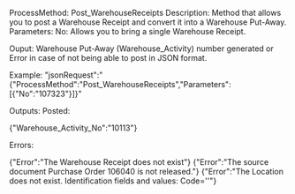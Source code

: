 ProcessMethod: Post_WarehouseReceipts
Description:
Method that allows you to post a Warehouse Receipt and convert it into a Warehouse Put-Away.
Parameters: 
No: Allows you to bring a single Warehouse Receipt. 

Ouput: Warehouse Put-Away (Warehouse_Activity) number generated or Error in case of not being able to post in JSON format.

Example:
"jsonRequest":"{"ProcessMethod":"Post_WarehouseReceipts","Parameters":[{"No":"107323"}]}"

Outputs:
Posted:

{"Warehouse_Activity_No":"10113"}

Errors:

{"Error":"The Warehouse Receipt does not exist"}
{"Error":"The source document Purchase Order 106040 is not released."}
{"Error":"The Location does not exist. Identification fields and values: Code=''"}
